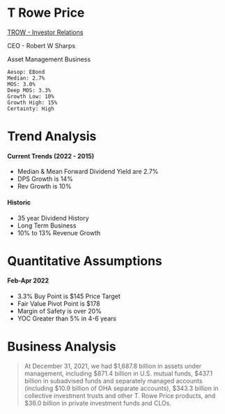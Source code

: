 # T Rowe Price 
[TROW - Investor Relations](https://troweprice.gcs-web.com/financial-information/annual-reports)

CEO - Robert W Sharps

Asset Management Business 

```
Aesop: EBond
Median: 2.7%
MOS: 3.0%
Deep MOS: 3.3%
Growth Low: 10%
Growth High: 15%
Certainty: High
```

# Trend Analysis
#### Current Trends (2022 - 2015)
- Median & Mean Forward Dividend Yield are 2.7%
- DPS Growth is 14%
- Rev Growth is 10%

#### Historic 
- 35 year Dividend History
- Long Term Business
- 10% to 13% Revenue Growth

# Quantitative Assumptions 
#### Feb-Apr 2022
- 3.3% Buy Point is $145 Price Target
- Fair Value Pivot Point is $178
- Margin of Safety is over 20%
- YOC Greater than 5% in 4-6 years 

# Business Analysis
> At December 31, 2021, we had $1,687.8 billion in assets under management, including $871.4 billion in U.S. mutual funds, $437.1 billion in subadvised funds and separately managed accounts (including $10.9 billion of OHA separate accounts), $343.3 billion in collective investment trusts and other T. Rowe Price products, and $36.0 billion in private investment funds and CLOs.